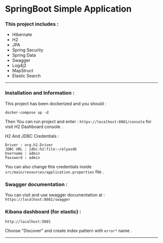# SpringBoot Simple Application

### This project includes : 
- Hibernate
- H2
- JPA
- Spring Security
- Spring Data
- Swagger
- Log4j2
- MapStruct
- Elastic Search
---
### Installation and Information :

This project has been dockerized and you should :

```
docker-compose up -d
```

Then You can run project and enter : `https://localhost:8081/console` for visit H2 Dashboard console . 

H2 And JDBC Credentials :

```
Driver : org.h2.Driver
JDBC URL : jdbc:h2:file:~/elyasdb
Username : admin
Password : admin
```

You can also change this credentials inside `src/main/resources/application.properties` file .

### Swagger documentation : 

You can visit and use swagger documentation at : `https://localhost:8081/swagger`


### Kibana dashboard (for elastic) : 
`http://localhost:5601`

Choose "Discover" and create index pattern with `error*` name .

---



